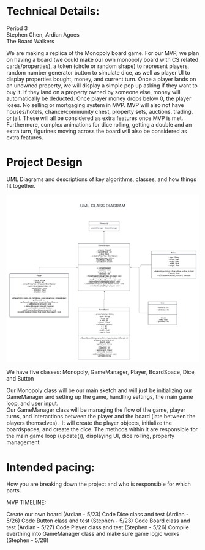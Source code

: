 
# Technical Details:

Period 3 <br>
Stephen Chen, Ardian Agoes <br>
The Board Walkers

We are making a replica of the Monopoly board game. For our MVP, we plan on having a board (we could make our own monopoly board with CS related cards/properties), a token (circle or random shape) to represent players, random number generator button to simulate dice, as well as player UI to display properties bought, money, and current turn. Once a player lands on an unowned property, we will display a simple pop up asking if they want to buy it. If they land on a property owned by someone else, money will automatically be deducted. Once player money drops below 0, the player loses. No selling or mortgaging system in MVP. MVP will also not have houses/hotels, chance/community chest, property sets, auctions, trading, or jail. These will all be considered as extra features once MVP is met. Furthermore, complex animations for dice rolling, getting a double and an extra turn, figurines moving across the board will also be considered as extra features.  


# Project Design

UML Diagrams and descriptions of key algorithms, classes, and how things fit together.

![UML DIAGRAM](MonopolyUML.png)

We have five classes: Monopoly, GameManager, Player, BoardSpace, Dice, and Button

Our Monopoly class will be our main sketch and will just be initializing our GameManager and setting up the game, handling settings, the main game loop, and user input. <br>
Our GameManager class will be managing the flow of the game, player turns, and interactions between the player and the board (late between the players themselves).
&nbsp;It will create the player objects, initialize the boardspaces, and create the dice. The methods within it are responsible for the main game loop (update()), displaying UI, dice rolling, property management


# Intended pacing:

How you are breaking down the project and who is responsible for which parts.

MVP TIMELINE:

Create our own board (Ardian - 5/23)
Code Dice class and test (Ardian - 5/26)
Code Button class and test (Stephen - 5/23)
Code Board class and test (Ardian - 5/27)
Code Player class and test (Stephen - 5/26)
Compile everthing into GameManager class and make sure game logic works (Stephen - 5/28)
